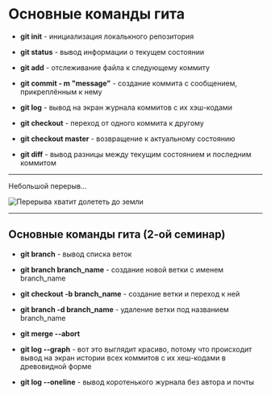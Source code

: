 # Основные команды гита

- **git init** - инициализация локалькного репозитория

- **git status** - вывод информации о текущем состоянии

- **git add** - отслеживание файла к следующему коммиту

- **git commit - m "message"** - создание коммита с сообщением, прикреплённым к нему

- **git log** - вывод на экран журнала коммитов с их хэш-кодами

- **git checkout** - переход от одного коммита к другому

- **git checkout master** - возвращение к актуальному состоянию

- **git diff** - вывод разницы между текущим состоянием и последним коммитом

---

Небольшой перерыв...

![Перерыва хватит долететь до земли](vibing.jpg "Я свободен, словно птица в небесах")

---

## Основные команды гита (2-ой семинар)

- **git branch** - вывод списка веток

- **git branch branch_name** - создание новой ветки с именем branch_name

- **git checkout -b branch_name** - создание ветки и переход к ней

- **git branch -d branch_name** - удаление ветки под названием branch_name

- **git merge --abort**

- **git log --graph** - вот это выглядит красиво, потому что происходит вывод на экран истории всех коммитов с их хеш-кодами в древовидной форме

- **git log --oneline** - вывод коротенького журнала без автора и почты